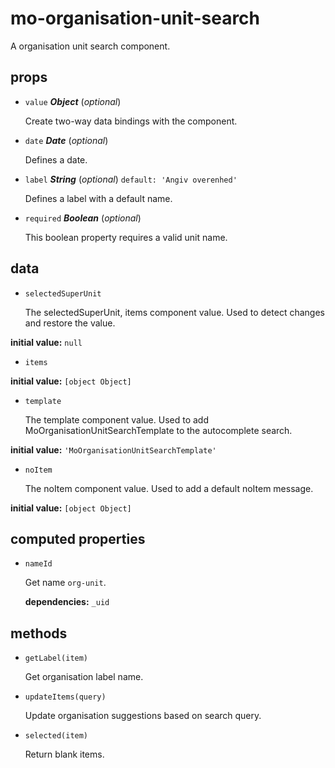 # mo-organisation-unit-search 

A organisation unit search component. 

## props 

- `value` ***Object*** (*optional*) 

  Create two-way data bindings with the component. 

- `date` ***Date*** (*optional*) 

  Defines a date. 

- `label` ***String*** (*optional*) `default: 'Angiv overenhed'` 

  Defines a label with a default name. 

- `required` ***Boolean*** (*optional*) 

  This boolean property requires a valid unit name. 

## data 

- `selectedSuperUnit` 

  The selectedSuperUnit, items component value.
  Used to detect changes and restore the value. 

**initial value:** `null` 

- `items` 

**initial value:** `[object Object]` 

- `template` 

  The template component value.
  Used to add MoOrganisationUnitSearchTemplate to the autocomplete search. 

**initial value:** `'MoOrganisationUnitSearchTemplate'` 

- `noItem` 

  The noItem component value.
  Used to add a default noItem message. 

**initial value:** `[object Object]` 

## computed properties 

- `nameId` 

  Get name `org-unit`. 

   **dependencies:** `_uid` 


## methods 

- `getLabel(item)` 

  Get organisation label name. 

- `updateItems(query)` 

  Update organisation suggestions based on search query. 

- `selected(item)` 

  Return blank items. 

